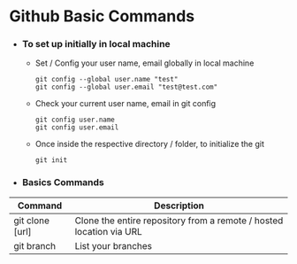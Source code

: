 # Github Basic Commands
- ### To set up initially in local machine
    - Set / Config your user name, email globally in local machine
        ``` 
        git config --global user.name "test"
        git config --global user.email "test@test.com"
        ```
    - Check your current user name, email in git config
        ```
        git config user.name
        git config user.email
        ```
    - Once inside the respective directory / folder, to initialize the git
        ```
        git init
        ```
- ### Basics Commands
| Command | Description |
| --- | --- |
| git clone [url] | Clone the entire repository from a remote / hosted location via URL |
| git branch | List your branches |